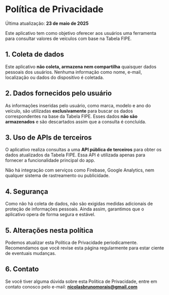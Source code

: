 # Política de Privacidade

Última atualização: **23 de maio de 2025**

Este aplicativo tem como objetivo oferecer aos usuários uma ferramenta para consultar valores de veículos com base na Tabela FIPE.

## 1. Coleta de dados

Este aplicativo **não coleta, armazena nem compartilha** quaisquer dados pessoais dos usuários. Nenhuma informação como nome, e-mail, localização ou dados do dispositivo é coletada.

## 2. Dados fornecidos pelo usuário

As informações inseridas pelo usuário, como marca, modelo e ano do veículo, são utilizadas **exclusivamente** para buscar os dados correspondentes na base da Tabela FIPE. Esses dados **não são armazenados** e são descartados assim que a consulta é concluída.

## 3. Uso de APIs de terceiros

O aplicativo realiza consultas a uma **API pública de terceiros** para obter os dados atualizados da Tabela FIPE. Essa API é utilizada apenas para fornecer a funcionalidade principal do app.

Não há integração com serviços como Firebase, Google Analytics, nem qualquer sistema de rastreamento ou publicidade.

## 4. Segurança

Como não há coleta de dados, não são exigidas medidas adicionais de proteção de informações pessoais. Ainda assim, garantimos que o aplicativo opera de forma segura e estável.

## 5. Alterações nesta política

Podemos atualizar esta Política de Privacidade periodicamente. Recomendamos que você revise esta página regularmente para estar ciente de eventuais mudanças.

## 6. Contato

Se você tiver alguma dúvida sobre esta Política de Privacidade, entre em contato conosco pelo e-mail: **nicolasbrunomorais@gmail.com**

